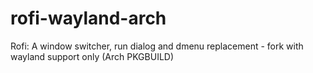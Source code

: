 # rofi-wayland-arch
Rofi: A window switcher, run dialog and dmenu replacement - fork with wayland support only (Arch PKGBUILD)
